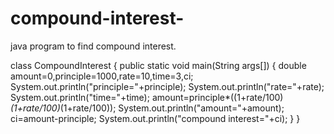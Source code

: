 # compound-interest-
java program to find compound interest.

class CompoundInterest
{
public static void main(String args[])
{
double amount=0,principle=1000,rate=10,time=3,ci;
System.out.println("principle="+principle);
System.out.println("rate="+rate);
System.out.println("time="+time);
amount=principle*((1+rate/100)*(1+rate/100)*(1+rate/100));
System.out.println("amount="+amount);
ci=amount-principle;
System.out.println("compound interest="+ci);
}
}
